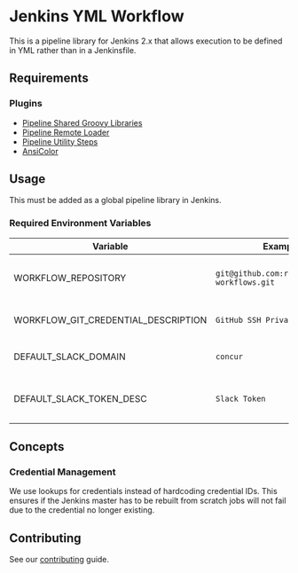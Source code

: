 # Jenkins YML Workflow

This is a pipeline library for Jenkins 2.x that allows execution to be defined in YML rather than in a Jenkinsfile.

## Requirements

### Plugins

* [Pipeline Shared Groovy Libraries](https://wiki.jenkins.io/display/JENKINS/Pipeline+Shared+Groovy+Libraries+Plugin)
* [Pipeline Remote Loader](https://wiki.jenkins.io/display/JENKINS/Pipeline+Remote+Loader+Plugin)
* [Pipeline Utility Steps](https://plugins.jenkins.io/pipeline-utility-steps)
* [AnsiColor](https://plugins.jenkins.io/ansicolor)

## Usage

This must be added as a global pipeline library in Jenkins.

### Required Environment Variables

| Variable                            | Example                                       | Description                                               |
|-------------------------------------|-----------------------------------------------|-----------------------------------------------------------|
| WORKFLOW_REPOSITORY                 | `git@github.com:reynn/jenkins-workflows.git`  | Points to a repository containing Groovy workflow files.  |
| WORKFLOW_GIT_CREDENTIAL_DESCRIPTION | `GitHub SSH Private Key`                      | A description for checking out the `WORKFLOW_REPOSITORY`. |
| DEFAULT_SLACK_DOMAIN                | `concur`                                      | The Slack team domain to send requests to.                |
| DEFAULT_SLACK_TOKEN_DESC            | `Slack Token`                                 | A credential description for sending to the Slack API     |

## Concepts

### Credential Management

We use lookups for credentials instead of hardcoding credential IDs. This ensures if the Jenkins master has to be rebuilt from scratch jobs will not fail due to the credential no longer existing.

## Contributing

See our [contributing](/docs/CONTRIBUTING.md) guide.
